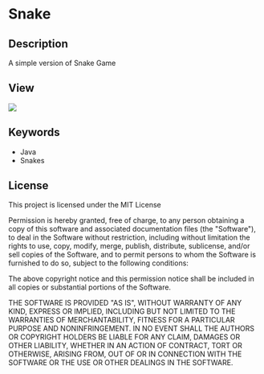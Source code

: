 # Snake 

## Description
A simple version of Snake Game

## View
<image src = "https://user-images.githubusercontent.com/47710293/79694342-b6d13000-823d-11ea-9a83-a0a9dea8e803.jpg">
 
 ## Keywords
 - Java
 - Snakes
 
 ## License
 
 This project is licensed under the MIT License

Permission is hereby granted, free of charge, to any person obtaining a copy of this software and associated documentation files (the "Software"), to deal in the Software without restriction, including without limitation the rights to use, copy, modify, merge, publish, distribute, sublicense, and/or sell copies of the Software, and to permit persons to whom the Software is furnished to do so, subject to the following conditions:

The above copyright notice and this permission notice shall be included in all copies or substantial portions of the Software.

THE SOFTWARE IS PROVIDED "AS IS", WITHOUT WARRANTY OF ANY KIND, EXPRESS OR IMPLIED, INCLUDING BUT NOT LIMITED TO THE WARRANTIES OF MERCHANTABILITY, FITNESS FOR A PARTICULAR PURPOSE AND NONINFRINGEMENT. IN NO EVENT SHALL THE AUTHORS OR COPYRIGHT HOLDERS BE LIABLE FOR ANY CLAIM, DAMAGES OR OTHER LIABILITY, WHETHER IN AN ACTION OF CONTRACT, TORT OR OTHERWISE, ARISING FROM, OUT OF OR IN CONNECTION WITH THE SOFTWARE OR THE USE OR OTHER DEALINGS IN THE SOFTWARE.

 
